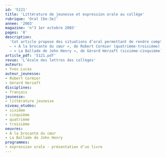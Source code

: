 ```yaml
---
id: '5121'
title: 'Littérature de jeunesse et expression orale au collège'
rubrique: 'Oral [6e-3e]'
annee: '2003'
magazine: 'n°3 1er octobre 2003'
pages: '8'
description: 
  'Cet article propose des situations d’oral permettant de rendre compte de lectures et de faciliter les échanges autour des livres. On s’appuie sur un cadre d’intervention qui rend possible les comparaisons et incite à confronter les points de vue. Un même roman est confié à deux équipes de deux lecteurs, qui préparent leur intervention à l’aide d’une fiche élève et interviennent successivement après tirage au sort.
  – « À la brocante du cœur », de Robert Cormier (quatrième-troisième)
  – « La Ballade de John Henry », de Gérard Herzaft (sixième-cinquième)'
article_pdf: '5121.pdf'
revue: 'L’école des lettres des collèges'
auteurs:
- Yves Lucas
auteur_jeunesse:
- Robert Cormier
- Gérard Herzaft
disciplines:
- français
jeunesse:
- littérature jeunesse
niveau_etudes:
- sixième
- cinquième
- quatrième
- troisième
oeuvres:
- À la brocante du cœur
- La Ballade de John Henry
programmes:
- expression orale - présentation d’un livre
---
```

